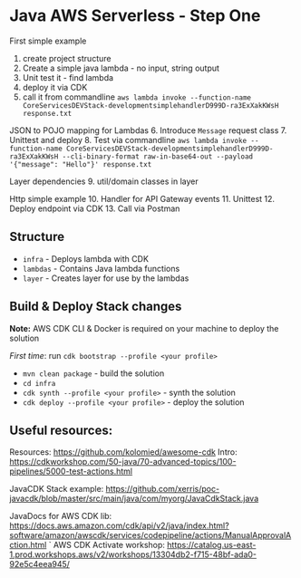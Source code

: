 # Java AWS Serverless - Step One

First simple example
1. create project structure
2. Create a simple java lambda - no input, string output
3. Unit test it - find lambda
4. deploy it via CDK
5. call it from commandline
`aws lambda invoke --function-name CoreServicesDEVStack-developmentsimplehandlerD999D-ra3ExXakKWsH response.txt`

JSON to POJO mapping for Lambdas
6. Introduce `Message` request class
7. Unittest and deploy
8. Test via commandline
`aws lambda invoke --function-name CoreServicesDEVStack-developmentsimplehandlerD999D-ra3ExXakKWsH --cli-binary-format raw-in-base64-out --payload '{"message": "Hello"}' response.txt`

Layer dependencies
9. util/domain classes in layer

Http simple example
10. Handler for API Gateway events
11. Unittest
12. Deploy endpoint via CDK
13. Call via Postman


## Structure

* `infra` - Deploys lambda with CDK
* `lambdas` - Contains Java lambda functions
* `layer` - Creates layer for use by the lambdas

## Build & Deploy Stack changes

**Note:** AWS CDK CLI & Docker is required on your machine to deploy the solution

*First time*: run `cdk bootstrap --profile <your profile>`

- `mvn clean package` - build the solution
- `cd infra`
- `cdk synth --profile <your profile>` - synth the solution
- `cdk deploy --profile <your profile>` - deploy the solution

## Useful resources:

Resources: https://github.com/kolomied/awesome-cdk
Intro: https://cdkworkshop.com/50-java/70-advanced-topics/100-pipelines/5000-test-actions.html

JavaCDK Stack example: https://github.com/xerris/poc-javacdk/blob/master/src/main/java/com/myorg/JavaCdkStack.java

JavaDocs for AWS CDK lib: https://docs.aws.amazon.com/cdk/api/v2/java/index.html?software/amazon/awscdk/services/codepipeline/actions/ManualApprovalAction.html
`
AWS CDK Activate workshop: https://catalog.us-east-1.prod.workshops.aws/v2/workshops/13304db2-f715-48bf-ada0-92e5c4eea945/
